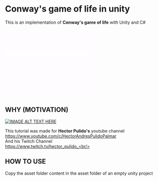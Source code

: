 # Conway's game of life in unity
This is an implementation of <b>Conway's game of life</b> with Unity and C#

![IMAGE ALT TEXT HERE](/Images/img.gif)

## WHY (MOTIVATION)

[![IMAGE ALT TEXT HERE](https://img.youtube.com/vi/v5iguderVfg/0.jpg)](https://www.youtube.com/watch?v=v5iguderVfg)

This tutorial was made for <b>Hector Pulido's</b> youtube channel <br/>
https://www.youtube.com/c/HectorAndresPulidoPalmar <br/>
And his Twitch Channel<br/>
https://www.twitch.tv/hector_pulido_<br/>

## HOW TO USE
Copy the asset folder content in the asset folder of an empty unity project 
